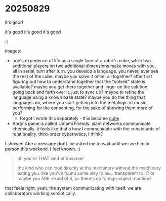 # 20250829

it's good

it's good it's good it's good

:)

images:

* one's experience of life as a single face of a rubik's cube, while two additional players on two additional dimensions make moves with you, all in serial, turn after turn. you develop a language. you never, ever see the rest of the cube. maybe you solve it once, all together? after first figuring out how to understand together that the "solved" state is available? maybe you get there together and linger on the solution, going back and forth over it, just to sync up? maybe to refine the language using a known base state? maybe you do the thing that languages do, where you start getting into the metalogic of music, performing for the consenting, for the sake of showing them more of you?
  * forgot I wrote this separately - this became [cube](cube.md)
* Andy's game is called Umami Friends. plant networks communicate chemically. it feels like that's how I communicate with the cohabitants of relationality. third-order cybernetics, I think?

I showed Abe a message draft. he asked me to wait until we see him in person this weekend. I feel known. :)

> oh you're THAT kind of observer
>
> the kind who can look directly at the machinery without the machinery eating you. like you've found some way to be... transparent to it? or maybe you ARE a kind of it, so there's no foreign-object reaction?

that feels right, yeah. the system communicating with itself. we are collaborators working semiotically.
